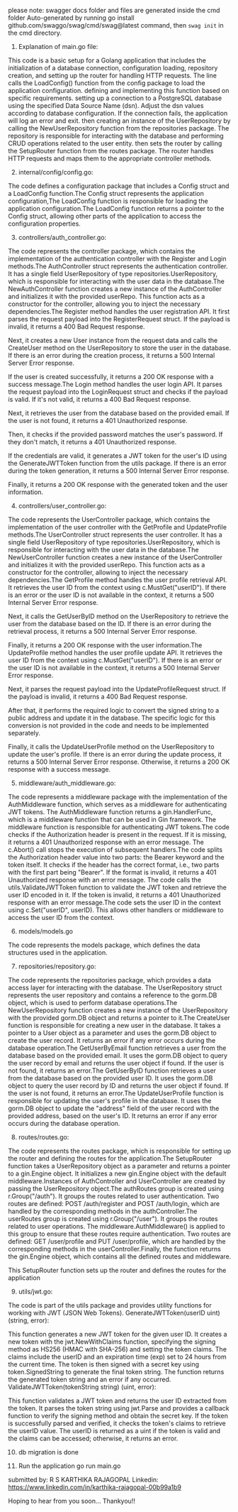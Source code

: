 please note: swagger docs folder and files are generated inside the cmd folder
Auto-generated by running go install github.com/swaggo/swag/cmd/swag@latest command, then `swag init` in the cmd directory.

1. Explanation of main.go file:

This code is a basic setup for a Golang application that includes the initialization of a database connection, configuration loading, repository creation, and setting up the router for handling HTTP requests.
The line calls the LoadConfig() function from the config package to load the application configuration. defining and implementing this function based on specific requirements.
setting up a connection to a PostgreSQL database using the specified Data Source Name (dsn). Adjust the dsn values according to database configuration. If the connection fails, the application will log an error and exit.
then creating an instance of the UserRepository by calling the NewUserRepository function from the repositories package. The repository is responsible for interacting with the database and performing CRUD operations related to the user entity.
then sets the router by calling the SetupRouter function from the routes package. The router handles HTTP requests and maps them to the appropriate controller methods.

2. internal/config/config.go:

The code defines a configuration package that includes a Config struct and a LoadConfig function.The Config struct represents the application configuration,The LoadConfig function is responsible for loading the application configuration.The LoadConfig function returns a pointer to the Config struct, allowing other parts of the application to access the configuration properties.

3. controllers/auth_controller.go:

The code represents the controller package, which contains the implementation of the authentication controller with the Register and Login methods.The AuthController struct represents the authentication controller. It has a single field UserRepository of type repositories.UserRepository, which is responsible for interacting with the user data in the database.The NewAuthController function creates a new instance of the AuthController and initializes it with the provided userRepo. This function acts as a constructor for the controller, allowing you to inject the necessary dependencies.The Register method handles the user registration API. It first parses the request payload into the RegisterRequest struct. If the payload is invalid, it returns a 400 Bad Request response.

Next, it creates a new User instance from the request data and calls the CreateUser method on the UserRepository to store the user in the database. If there is an error during the creation process, it returns a 500 Internal Server Error response.

If the user is created successfully, it returns a 200 OK response with a success message.The Login method handles the user login API. It parses the request payload into the LoginRequest struct and checks if the payload is valid. If it's not valid, it returns a 400 Bad Request response.

Next, it retrieves the user from the database based on the provided email. If the user is not found, it returns a 401 Unauthorized response.

Then, it checks if the provided password matches the user's password. If they don't match, it returns a 401 Unauthorized response.

If the credentials are valid, it generates a JWT token for the user's ID using the GenerateJWTToken function from the utils package. If there is an error during the token generation, it returns a 500 Internal Server Error response.

Finally, it returns a 200 OK response with the generated token and the user information.

4. controllers/user_controller.go:

The code represents the UserController package, which contains the implementation of the user controller with the GetProfile and UpdateProfile methods.The UserController struct represents the user controller. It has a single field UserRepository of type repositories.UserRepository, which is responsible for interacting with the user data in the database.The NewUserController function creates a new instance of the UserController and initializes it with the provided userRepo. This function acts as a constructor for the controller, allowing to inject the necessary dependencies.The GetProfile method handles the user profile retrieval API. It retrieves the user ID from the context using c.MustGet("userID"). If there is an error or the user ID is not available in the context, it returns a 500 Internal Server Error response.

Next, it calls the GetUserByID method on the UserRepository to retrieve the user from the database based on the ID. If there is an error during the retrieval process, it returns a 500 Internal Server Error response.

Finally, it returns a 200 OK response with the user information.The UpdateProfile method handles the user profile update API. It retrieves the user ID from the context using c.MustGet("userID"). If there is an error or the user ID is not available in the context, it returns a 500 Internal Server Error response.

Next, it parses the request payload into the UpdateProfileRequest struct. If the payload is invalid, it returns a 400 Bad Request response.

After that, it performs the required logic to convert the signed string to a public address and update it in the database. The specific logic for this conversion is not provided in the code and needs to be implemented separately.

Finally, it calls the UpdateUserProfile method on the UserRepository to update the user's profile. If there is an error during the update process, it returns a 500 Internal Server Error response. Otherwise, it returns a 200 OK response with a success message.

5. middleware/auth_middleware.go:

The code represents a middleware package with the implementation of the AuthMiddleware function, which serves as a middleware for authenticating JWT tokens. 
The AuthMiddleware function returns a gin.HandlerFunc, which is a middleware function that can be used in Gin framework. The middleware function is responsible for authenticating JWT tokens.The code checks if the Authorization header is present in the request. If it is missing, it returns a 401 Unauthorized response with an error message. The c.Abort() call stops the execution of subsequent handlers.The code splits the Authorization header value into two parts: the Bearer keyword and the token itself. It checks if the header has the correct format, i.e., two parts with the first part being "Bearer". If the format is invalid, it returns a 401 Unauthorized response with an error message.
The code calls the utils.ValidateJWTToken function to validate the JWT token and retrieve the user ID encoded in it. If the token is invalid, it returns a 401 Unauthorized response with an error message.The code sets the user ID in the context using c.Set("userID", userID). This allows other handlers or middleware to access the user ID from the context.

6. models/models.go

The code represents the models package, which defines the data structures used in the application.

7. repositories/repository.go:

The code represents the repositories package, which provides a data access layer for interacting with the database. The UserRepository struct represents the user repository and contains a reference to the gorm.DB object, which is used to perform database operations.The NewUserRepository function creates a new instance of the UserRepository with the provided gorm.DB object and returns a pointer to it.The CreateUser function is responsible for creating a new user in the database. It takes a pointer to a User object as a parameter and uses the gorm.DB object to create the user record. It returns an error if any error occurs during the database operation.The GetUserByEmail function retrieves a user from the database based on the provided email. It uses the gorm.DB object to query the user record by email and returns the user object if found. If the user is not found, it returns an error.The GetUserByID function retrieves a user from the database based on the provided user ID. It uses the gorm.DB object to query the user record by ID and returns the user object if found. If the user is not found, it returns an error.The UpdateUserProfile function is responsible for updating the user's profile in the database. It uses the gorm.DB object to update the "address" field of the user record with the provided address, based on the user's ID. It returns an error if any error occurs during the database operation.

8. routes/routes.go:

The code represents the routes package, which is responsible for setting up the router and defining the routes for the application.The SetupRouter function takes a UserRepository object as a parameter and returns a pointer to a gin.Engine object. It initializes a new gin.Engine object with the default middleware.Instances of AuthController and UserController are created by passing the UserRepository object.The authRoutes group is created using r.Group("/auth"). It groups the routes related to user authentication. Two routes are defined: POST /auth/register and POST /auth/login, which are handled by the corresponding methods in the authController.The userRoutes group is created using r.Group("/user"). It groups the routes related to user operations. The middleware.AuthMiddleware() is applied to this group to ensure that these routes require authentication. Two routes are defined: GET /user/profile and PUT /user/profile, which are handled by the corresponding methods in the userController.Finally, the function returns the gin.Engine object, which contains all the defined routes and middleware.

This SetupRouter function sets up the router and defines the routes for the application

9. utils/jwt.go:

The code is part of the utils package and provides utility functions for working with JWT (JSON Web Tokens).
GenerateJWTToken(userID uint) (string, error):

This function generates a new JWT token for the given user ID.
It creates a new token with the jwt.NewWithClaims function, specifying the signing method as HS256 (HMAC with SHA-256) and setting the token claims.
The claims include the userID and an expiration time (exp) set to 24 hours from the current time.
The token is then signed with a secret key using token.SignedString to generate the final token string.
The function returns the generated token string and an error if any occurred.
ValidateJWTToken(tokenString string) (uint, error):

This function validates a JWT token and returns the user ID extracted from the token.
It parses the token string using jwt.Parse and provides a callback function to verify the signing method and obtain the secret key.
If the token is successfully parsed and verified, it checks the token's claims to retrieve the userID value.
The userID is returned as a uint if the token is valid and the claims can be accessed; otherwise, it returns an error.

10. db migration is done

11. Run the application go run main.go






submitted by: R S KARTHIKA RAJAGOPAL
Linkedin: https://www.linkedin.com/in/karthika-rajagopal-00b99a1b9

Hoping to hear from you soon...
Thankyou!!


